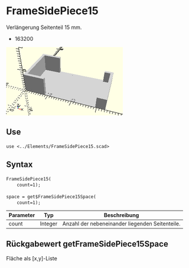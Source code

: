 # FrameSidePiece15
Verlängerung Seitenteil 15 mm.
- 163200

![FrameSidePiece15](../../images/FrameSidePiece15.png)

## Use
```
use <../Elements/FrameSidePiece15.scad>
```

## Syntax
```
FrameSidePiece15(
    count=1);

space = get$FrameSidePiece15Space(
    count=1);
```

| Parameter | Typ | Beschreibung |
| ------ | ------ | ------ |
| count | Integer | Anzahl der nebeneinander liegenden Seitenteile. |

## Rückgabewert getFrameSidePiece15Space
Fläche als \[x,y]-Liste